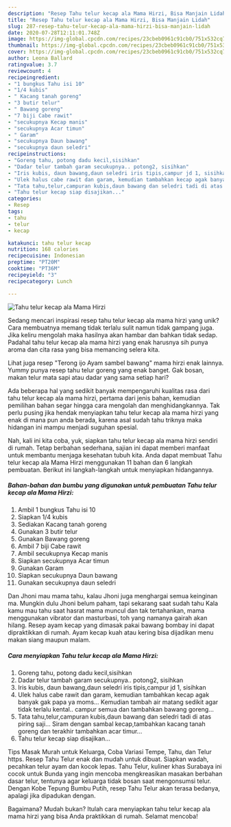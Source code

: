 ```yaml
---
description: "Resep Tahu telur kecap ala Mama Hirzi, Bisa Manjain Lidah"
title: "Resep Tahu telur kecap ala Mama Hirzi, Bisa Manjain Lidah"
slug: 287-resep-tahu-telur-kecap-ala-mama-hirzi-bisa-manjain-lidah
date: 2020-07-28T12:11:01.748Z
image: https://img-global.cpcdn.com/recipes/23cbeb0961c91cb0/751x532cq70/tahu-telur-kecap-ala-mama-hirzi-foto-resep-utama.jpg
thumbnail: https://img-global.cpcdn.com/recipes/23cbeb0961c91cb0/751x532cq70/tahu-telur-kecap-ala-mama-hirzi-foto-resep-utama.jpg
cover: https://img-global.cpcdn.com/recipes/23cbeb0961c91cb0/751x532cq70/tahu-telur-kecap-ala-mama-hirzi-foto-resep-utama.jpg
author: Leona Ballard
ratingvalue: 3.7
reviewcount: 4
recipeingredient:
- "1 bungkus Tahu isi 10"
- "1/4 kubis"
- " Kacang tanah goreng"
- "3 butir telur"
- " Bawang goreng"
- "7 biji Cabe rawit"
- "secukupnya Kecap manis"
- "secukupnya Acar timun"
- " Garam"
- "secukupnya Daun bawang"
- "secukupnya daun seledri"
recipeinstructions:
- "Goreng tahu, potong dadu kecil,sisihkan"
- "Dadar telur tambah garam secukupnya.. potong2, sisihkan"
- "Iris kubis, daun bawang,daun seledri iris tipis,campur jd 1, sisihkan"
- "Ulek halus cabe rawit dan garam, kemudian tambahkan kecap agak banyak gak papa ya moms... Kemudian tambah air matang sedikit agar tidak terlalu kental.. campur semua dan tambahkan bawang goreng..."
- "Tata tahu,telur,campuran kubis,daun bawang dan seledri tadi di atas piring saji... Siram dengan sambal kecap,tambahkan kacang tanah goreng dan terakhir tambahkan acar timur..."
- "Tahu telur kecap siap disajikan..."
categories:
- Resep
tags:
- tahu
- telur
- kecap

katakunci: tahu telur kecap 
nutrition: 168 calories
recipecuisine: Indonesian
preptime: "PT20M"
cooktime: "PT36M"
recipeyield: "3"
recipecategory: Lunch

---
```



![Tahu telur kecap ala Mama Hirzi](https://img-global.cpcdn.com/recipes/23cbeb0961c91cb0/751x532cq70/tahu-telur-kecap-ala-mama-hirzi-foto-resep-utama.jpg)

Sedang mencari inspirasi resep tahu telur kecap ala mama hirzi yang unik? Cara membuatnya memang tidak terlalu sulit namun tidak gampang juga. Jika keliru mengolah maka hasilnya akan hambar dan bahkan tidak sedap. Padahal tahu telur kecap ala mama hirzi yang enak harusnya sih punya aroma dan cita rasa yang bisa memancing selera kita.

Lihat juga resep &#34;Terong ijo Ayam sambel bawang&#34; mama hirzi enak lainnya. Yummy punya resep tahu telur goreng yang enak banget. Gak bosan, makan telur mata sapi atau dadar yang sama setiap hari?

Ada beberapa hal yang sedikit banyak mempengaruhi kualitas rasa dari tahu telur kecap ala mama hirzi, pertama dari jenis bahan, kemudian pemilihan bahan segar hingga cara mengolah dan menghidangkannya. Tak perlu pusing jika hendak menyiapkan tahu telur kecap ala mama hirzi yang enak di mana pun anda berada, karena asal sudah tahu triknya maka hidangan ini mampu menjadi suguhan spesial.


Nah, kali ini kita coba, yuk, siapkan tahu telur kecap ala mama hirzi sendiri di rumah. Tetap berbahan sederhana, sajian ini dapat memberi manfaat untuk membantu menjaga kesehatan tubuh kita. Anda dapat membuat Tahu telur kecap ala Mama Hirzi menggunakan 11 bahan dan 6 langkah pembuatan. Berikut ini langkah-langkah untuk menyiapkan hidangannya.

<!--inarticleads1-->

##### Bahan-bahan dan bumbu yang digunakan untuk pembuatan Tahu telur kecap ala Mama Hirzi:

1. Ambil 1 bungkus Tahu isi 10
1. Siapkan 1/4 kubis
1. Sediakan  Kacang tanah goreng
1. Gunakan 3 butir telur
1. Gunakan  Bawang goreng
1. Ambil 7 biji Cabe rawit
1. Ambil secukupnya Kecap manis
1. Siapkan secukupnya Acar timun
1. Gunakan  Garam
1. Siapkan secukupnya Daun bawang
1. Gunakan secukupnya daun seledri


Dan Jhoni mau mama tahu, kalau Jhoni juga menghargai semua keinginan ma. Mungkin dulu Jhoni belum paham, tapi sekarang saat sudah tahu Kala kamu mau tahu saat hasrat mama muncul dan tak tertahankan, mama menggunakan vibrator dan masturbasi, toh yang namanya gairah akan hilang. Resep ayam kecap yang dimasak pakai bawang bombay ini dapat dipraktikkan di rumah. Ayam kecap kuah atau kering bisa dijadikan menu makan siang maupun malam. 

<!--inarticleads2-->

##### Cara menyiapkan Tahu telur kecap ala Mama Hirzi:

1. Goreng tahu, potong dadu kecil,sisihkan
1. Dadar telur tambah garam secukupnya.. potong2, sisihkan
1. Iris kubis, daun bawang,daun seledri iris tipis,campur jd 1, sisihkan
1. Ulek halus cabe rawit dan garam, kemudian tambahkan kecap agak banyak gak papa ya moms... Kemudian tambah air matang sedikit agar tidak terlalu kental.. campur semua dan tambahkan bawang goreng...
1. Tata tahu,telur,campuran kubis,daun bawang dan seledri tadi di atas piring saji... Siram dengan sambal kecap,tambahkan kacang tanah goreng dan terakhir tambahkan acar timur...
1. Tahu telur kecap siap disajikan...


Tips Masak Murah untuk Keluarga, Coba Variasi Tempe, Tahu, dan Telur https. Resep Tahu Telur enak dan mudah untuk dibuat. Siapkan wadah, pecahkan telur ayam dan kocok lepas. Tahu Telur, kuliner khas Surabaya ini cocok untuk Bunda yang ingin mencoba mengkreasikan masakan berbahan dasar telur, tentunya agar keluarga tidak bosan saat mengonsumsi telur. Dengan Kobe Tepung Bumbu Putih, resep Tahu Telur akan terasa bedanya, apalagi jika dipadukan dengan. 

Bagaimana? Mudah bukan? Itulah cara menyiapkan tahu telur kecap ala mama hirzi yang bisa Anda praktikkan di rumah. Selamat mencoba!
